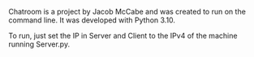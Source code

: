 Chatroom is a project by Jacob McCabe and was created to run on the command line. It was developed with Python 3.10.

To run, just set the IP in Server and Client to the IPv4 of the machine running Server.py.
